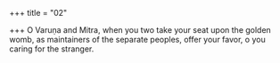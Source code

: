 +++
title = "02"

+++
O Varuṇa and Mitra, when you two take your seat upon the golden womb, as maintainers of the separate peoples, offer your favor, o you caring for  the stranger.  
